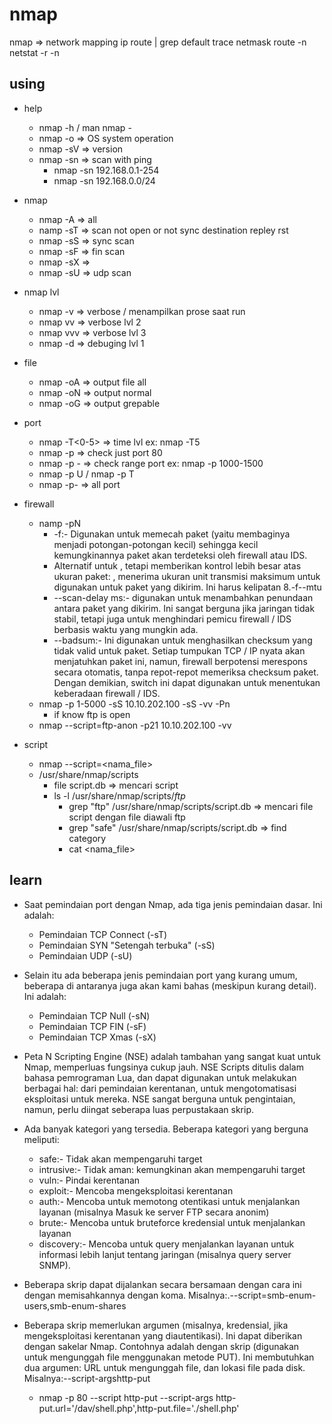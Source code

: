 # nmap
nmap => network mapping
    ip route | grep default
    trace
    netmask
    route -n 
    netstat -r -n

## using
- help
    - nmap -h / man nmap -
    - nmap -o => OS system operation
    - nmap -sV => version
    - nmap -sn => scan with ping
        - nmap -sn 192.168.0.1-254
        - nmap -sn 192.168.0.0/24

- nmap
    - nmap -A => all
    - namp -sT => scan not open or not sync destination repley rst
    - nmap -sS => sync scan
    - nmap -sF => fin scan
    - nmap -sX => 
    - nmap -sU => udp scan


- nmap lvl 
    - nmap -v => verbose / menampilkan prose saat run
    - nmap vv => verbose lvl 2
    - nmap vvv => verbose lvl 3
    - nmap -d => debuging lvl 1

- file
    - nmap -oA => output file all
    - nmap -oN => output normal
    - nmap -oG => output grepable

- port
    - nmap -T<0-5> => time lvl ex: nmap -T5
    - nmap -p <port> => check just port 80
    - nmap -p <port>-<port> => check range port ex: nmap -p 1000-1500
    - nmap -p U / nmap -p T
    - nmap -p- => all port

- firewall
    - namp -pN
        - -f:- Digunakan untuk memecah paket (yaitu membaginya menjadi potongan-potongan kecil) sehingga kecil kemungkinannya paket akan terdeteksi oleh firewall atau IDS.
        - Alternatif untuk , tetapi memberikan kontrol lebih besar atas ukuran paket: , menerima ukuran unit transmisi maksimum untuk digunakan untuk paket yang dikirim. Ini harus kelipatan 8.-f--mtu <number>
        - --scan-delay <time>ms:- digunakan untuk menambahkan penundaan antara paket yang dikirim. Ini sangat berguna jika jaringan tidak stabil, tetapi juga untuk menghindari pemicu firewall / IDS berbasis waktu yang mungkin ada.
        - --badsum:- Ini digunakan untuk menghasilkan checksum yang tidak valid untuk paket. Setiap tumpukan TCP / IP nyata akan menjatuhkan paket ini, namun, firewall berpotensi merespons secara otomatis, tanpa repot-repot memeriksa checksum paket. Dengan demikian, switch ini dapat digunakan untuk menentukan keberadaan firewall / IDS.
    - nmap -p 1-5000 -sS 10.10.202.100 -sS -vv -Pn
        - if know ftp is open
    - nmap --script=ftp-anon -p21 10.10.202.100 -vv

- script
    - nmap --script=<nama_file>
    - /usr/share/nmap/scripts
        - file script.db => mencari script
        - ls -l /usr/share/nmap/scripts/*ftp*
            - grep "ftp" /usr/share/nmap/scripts/script.db => mencari file script dengan file diawali ftp
            - grep "safe" /usr/share/nmap/scripts/script.db => find category
            - cat <nama_file>

## learn
- Saat pemindaian port dengan Nmap, ada tiga jenis pemindaian dasar. Ini adalah:
    - Pemindaian TCP Connect (-sT)
    - Pemindaian SYN "Setengah terbuka" (-sS)
    - Pemindaian UDP (-sU)

- Selain itu ada beberapa jenis pemindaian port yang kurang umum, beberapa di antaranya juga akan kami bahas (meskipun kurang detail). Ini adalah:
    - Pemindaian TCP Null (-sN)
    - Pemindaian TCP FIN (-sF)
    - Pemindaian TCP Xmas (-sX)

- Peta N Scripting Engine (NSE) adalah tambahan yang sangat kuat untuk Nmap, memperluas fungsinya cukup jauh. NSE Scripts ditulis dalam bahasa pemrograman Lua, dan dapat digunakan untuk melakukan berbagai hal: dari pemindaian kerentanan, untuk mengotomatisasi eksploitasi untuk mereka. NSE sangat berguna untuk pengintaian, namun, perlu diingat seberapa luas perpustakaan skrip.
- Ada banyak kategori yang tersedia. Beberapa kategori yang berguna meliputi:
    - safe:- Tidak akan mempengaruhi target
    - intrusive:- Tidak aman: kemungkinan akan mempengaruhi target
    - vuln:- Pindai kerentanan
    - exploit:- Mencoba mengeksploitasi kerentanan
    - auth:- Mencoba untuk memotong otentikasi untuk menjalankan layanan (misalnya Masuk ke server FTP secara anonim)
    - brute:- Mencoba untuk bruteforce kredensial untuk menjalankan layanan
    - discovery:- Mencoba untuk query menjalankan layanan untuk informasi lebih lanjut tentang jaringan (misalnya query server SNMP).

- Beberapa skrip dapat dijalankan secara bersamaan dengan cara ini dengan memisahkannya dengan koma. Misalnya:.--script=smb-enum-users,smb-enum-shares
- Beberapa skrip memerlukan argumen (misalnya, kredensial, jika mengeksploitasi kerentanan yang diautentikasi). Ini dapat diberikan dengan sakelar Nmap. Contohnya adalah dengan skrip (digunakan untuk mengunggah file menggunakan metode PUT). Ini membutuhkan dua argumen: URL untuk mengunggah file, dan lokasi file pada disk. Misalnya:--script-argshttp-put
    - nmap -p 80 --script http-put --script-args http-put.url='/dav/shell.php',http-put.file='./shell.php'